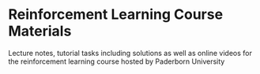 # Reinforcement Learning Course Materials
Lecture notes, tutorial tasks including solutions as well as online videos for the reinforcement learning course hosted by Paderborn University
